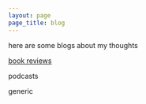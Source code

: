 ```yaml
---
layout: page
page_title: blog
---
```

here are some blogs about my thoughts

[book reviews](/blog/books)

podcasts

generic